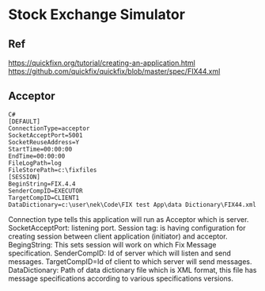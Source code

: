 ﻿# Stock Exchange Simulator

## Ref
https://quickfixn.org/tutorial/creating-an-application.html
https://github.com/quickfix/quickfix/blob/master/spec/FIX44.xml

## Acceptor

```
C#
[DEFAULT]
ConnectionType=acceptor
SocketAcceptPort=5001
SocketReuseAddress=Y
StartTime=00:00:00
EndTime=00:00:00
FileLogPath=log
FileStorePath=c:\fixfiles
[SESSION]
BeginString=FIX.4.4
SenderCompID=EXECUTOR
TargetCompID=CLIENT1
DataDictionary=c:\user\nek\Code\FIX test App\data Dictionary\FIX44.xml
```

Connection type tells this application will run as Acceptor which is server.
SocketAcceptPort: listening port.
Session tag: is having configuration for creating session between client application (initiator) and acceptor.
BegingString: This sets session will work on which Fix Message specification.
SenderCompID: Id of server which will listen and send messages.
TargetCompID=Id of client to which server will send messages.
DataDictionary: Path of data dictionary file which is XML format, this file has message specifications according to various specifications versions.
